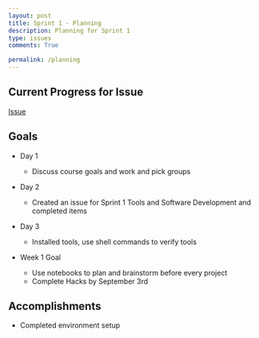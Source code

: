 ```yaml
---
layout: post
title: Sprint 1 - Planning
description: Planning for Sprint 1
type: issues
comments: True

permalink: /planning
---
```


## Current Progress for Issue
[Issue](https://github.com/AidanLau10/CSAstudent/issues/1) 

## Goals
- Day 1
    - Discuss course goals and work and pick groups
- Day 2
    - Created an issue for Sprint 1 Tools and Software Development and completed items
- Day 3
    - Installed tools, use shell commands to verify tools

- Week 1 Goal
    - Use notebooks to plan and brainstorm before every project
    - Complete Hacks by September 3rd

## Accomplishments
- Completed environment setup






